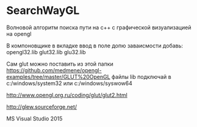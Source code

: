 # SearchWayGL

Волновой алгоритм поиска пути на c++ с графической визуализацией на opengl

В компоновщике в вкладке ввод в поле допю заваисмости добавь:
opengl32.lib
glut32.lib
glu32.lib

Сам glut можно поставить из этой папки
https://github.com/medmene/opengl-examples/tree/master/GLUT%20OpenGL
файлы lib подключай в c:/windows/system32 или c:/windows/syswow64

http://www.opengl.org.ru/coding/glut/glut2.html

http://glew.sourceforge.net/

MS Visual Studio 2015
